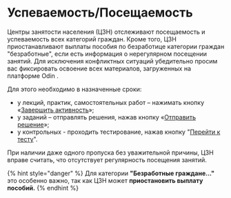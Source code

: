 # Успеваемость/Посещаемость

Центры занятости населения (ЦЗН) отслеживают посещаемость и успеваемость всех категорий граждан. Кроме того, ЦЗН приостанавливают выплаты пособия по безработице категории граждан "безработные", если есть информация о нерегулярном посещении занятий. Для исключения конфликтных ситуаций убедительно просим вас фиксировать освоение всех материалов, загруженных  на платформе Odin .&#x20;

Для этого необходимо в назначенные сроки:

* у лекций, практик, самостоятельных работ – нажимать кнопку «[Завершить активность](../kak-zavershit-aktivnost.md)»;
* у заданий – отправлять решения, нажав кнопку «[Отправить решение](../kak-zavershit-aktivnost.md)»;
* у контрольных  - проходить тестирование, нажав кнопку "[Перейти к тесту](../kak-zavershit-aktivnost.md)".

При наличии даже одного пропуска без уважительной причины, ЦЗН вправе считать, что отсутствует регулярность посещения занятий.

{% hint style="danger" %}
Для категории **"Безработные граждане..."** это особенно важно, так как ЦЗН может  **приостановить выплату пособий.**
{% endhint %}
